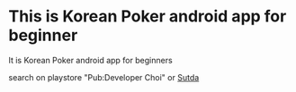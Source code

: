 This is Korean Poker android app for beginner
=

It is Korean Poker android app for beginners

search on playstore "Pub:Developer Choi" or [Sutda](https://play.google.com/store/apps/details?id=com.kookmin.sutda)
